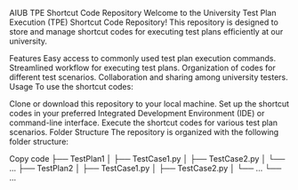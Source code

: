 AIUB TPE Shortcut Code Repository
Welcome to the University Test Plan Execution (TPE) Shortcut Code Repository! This repository is designed to store and manage shortcut codes for executing test plans efficiently at our university.

Features
Easy access to commonly used test plan execution commands.
Streamlined workflow for executing test plans.
Organization of codes for different test scenarios.
Collaboration and sharing among university testers.
Usage
To use the shortcut codes:

Clone or download this repository to your local machine.
Set up the shortcut codes in your preferred Integrated Development Environment (IDE) or command-line interface.
Execute the shortcut codes for various test plan scenarios.
Folder Structure
The repository is organized with the following folder structure:

Copy code
├── TestPlan1
│   ├── TestCase1.py
│   ├── TestCase2.py
│   └── ...
├── TestPlan2
│   ├── TestCase1.py
│   ├── TestCase2.py
│   └── ...
└── ...
